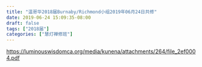 ```yaml
---
title: "温哥华2018届Burnaby/Richmond小组2019年06月24日共修"
date: 2019-06-24 15:09:35-08:00
draft: false
tags: ["2018届"]
categories: ["慧灯禅修班"]
---
```

https://luminouswisdomca.org/media/kunena/attachments/264/file_2ef0004.pdf
